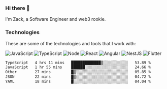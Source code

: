 ### Hi there 👋
I'm Zack, a Software Engineer and web3 rookie.

### Technologies
These are some of the technologies and tools that I work with:

![JavaScript](https://img.shields.io/badge/JavaScript-323330.svg?logo=javascript&logoColor=F7DF1E) 
![TypeScript](https://img.shields.io/badge/TypeScript-007ACC.svg?logo=typescript&logoColor=white) 
![Node](https://img.shields.io/badge/Node.js-43853D.svg?logo=node.js&logoColor=white)
![React](https://img.shields.io/badge/React-20232a.svg?logo=react&logoColor=61DAFB) 
![Angular](https://img.shields.io/badge/Angular-E23237.svg?logo=angularjs&logoColor=white)
![NestJS](https://img.shields.io/badge/NestJS-E0234E?logo=nestjs&logoColor=white)
![Flutter](https://img.shields.io/badge/Flutter-02569B.svg?logo=flutter&logoColor=white)

<!--START_SECTION:waka-->

```txt
TypeScript   4 hrs 11 mins   █████████████▒░░░░░░░░░░░   53.89 %
JavaScript   1 hr 55 mins    ██████░░░░░░░░░░░░░░░░░░░   24.66 %
Other        27 mins         █▒░░░░░░░░░░░░░░░░░░░░░░░   05.85 %
JSON         22 mins         █▒░░░░░░░░░░░░░░░░░░░░░░░   04.72 %
YAML         18 mins         █░░░░░░░░░░░░░░░░░░░░░░░░   04.04 %
```

<!--END_SECTION:waka-->
